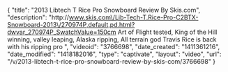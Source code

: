 {
    "title": "2013 Libtech T Rice Pro Snowboard Review By Skis.com",
    "description": "http:\/\/www.skis.com\/Lib-Tech-T.Rice-Pro-C2BTX-Snowboard-2013\/270974P,default,pd.html?dwvar_270974P_SwatchValue=150cm  Art of Flight tested, King of the Hill winning, valley leaping, Alaska ripping, All terrain god Travis Rice is back with his ripping pro ",
    "videoid": "3766698",
    "date_created": "1411361216",
    "date_modified": "1418182016",
    "type": "captivate",
    "layout": "video",
    "url": "\/v\/2013-libtech-t-rice-pro-snowboard-review-by-skis-com\/3766698"
}